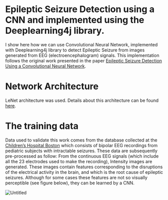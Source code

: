 # Epileptic Seizure Detection using a CNN and implemented using the Deeplearning4j library.

I show here how we can use Convolutional Neural Network, implemented with Deeplearning4j library to detect Epileptic Seizure from images generated from EEG (electroencephalogram) signals. This implementation follows the original work presented in the paper [Epileptic Seizure Detection Using a Convolutional Neural Network](http://oatao.univ-toulouse.fr/24138/).

# Network Architecture
LeNet architecture was used. Details about this architecture can be found [here](https://www.ics.uci.edu/~welling/teaching/273ASpring09/lecun-89e.pdf).

# The training data
Data used to validate this work comes from the database collected at the [Children’s Hospital Boston](https://archive.physionet.org/pn6/chbmit/) which consists of bipolar EEG recordings from pediatric subjects with intractable seizures. These data are subsequently pre-processed as follow: From the continuous EEG signals (which include all the 23 electrodes used to make the recording), Intensity images are generated. These images contain features corresponding to the disruptions of the electrical activity in the brain, and which is the root cause of epileptic seizures. Although for some cases these features are not so visually perceptible (see figure below), they can be learned by a CNN.

![Untitled](https://user-images.githubusercontent.com/1300982/65384096-0dad7000-dd16-11e9-8027-2f0e9ced596c.png)


